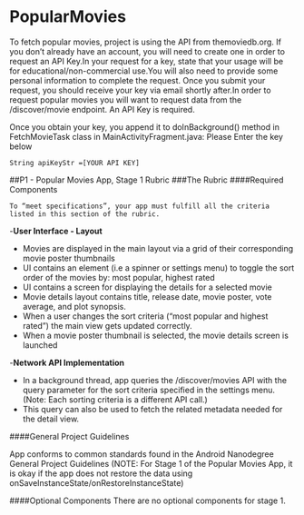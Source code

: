 # PopularMovies

To fetch popular movies, project is using the API from themoviedb.org. If you don’t already have an account, you will need to create one in order to request an API Key.In your request for a key, state that your usage will be for educational/non-commercial use.You will also need to provide some personal information to complete the request. Once you submit your request, you should receive your key via email shortly after.In order to request popular movies you will want to request data from the /discover/movie endpoint. An API Key is required.

Once you obtain your key, you append it to doInBackground() method in FetchMovieTask class in MainActivityFragment.java: Please Enter the key below

`String apiKeyStr =[YOUR API KEY]`

##P1 - Popular Movies App, Stage 1 Rubric
###The Rubric
####Required Components

`To “meet specifications”, your app must fulfill all the criteria listed in this section of the rubric.`

-**User Interface - Layout**
  - Movies are displayed in the main layout via a grid of their corresponding movie poster thumbnails
  - UI contains an element (i.e a spinner or settings menu) to toggle the sort order of the movies by: most popular, highest rated
  - UI contains a screen for displaying the details for a selected movie
  - Movie details layout contains title, release date, movie poster, vote average, and plot synopsis.
  - When a user changes the sort criteria (“most popular and highest rated”) the main view gets updated correctly.
  - When a movie poster thumbnail is selected, the movie details screen is launched

-**Network API Implementation** 

  - In a background thread, app queries the /discover/movies API with the query parameter for the sort criteria specified in the           settings menu. (Note: Each sorting criteria is a different API call.)
  - This query can also be used to fetch the related metadata needed for the detail view.

####General Project Guidelines

App conforms to common standards found in the Android Nanodegree General Project Guidelines (NOTE: For Stage 1 of the Popular Movies App, it is okay if the app does not restore the data using onSaveInstanceState/onRestoreInstanceState)

####Optional Components
  There are no optional components for stage 1.
